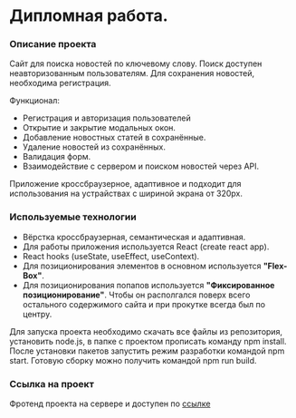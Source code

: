 # Дипломная работа.


### Описание проекта
Сайт для поиска новостей по ключевому слову. Поиск доступен неавторизованным пользователям. Для сохранения новостей, необходима регистрация.

Функционал:

- Регистрация и авторизация пользователей
- Открытие и закрытие модальных окон.
- Добавление новостных статей в сохранённые.
- Удаление новостей из сохранённых.
- Валидация форм.
- Взаимодействие с сервером и поиском новостей через API.


Приложение кроссбраузерное, адаптивное и подходит для использования на устрайствах с шириной экрана от 320px.


### Используемые технологии

- Вёрстка кроссбраузерная, семантическая и адаптивная.
- Для работы приложения используется React (create react app).
- React hooks (useState, useEffect, useContext).
- Для позиционирования элементов в основном используется **"Flex-Box"**.
- Для позиционирования попапов используется **"Фиксированное позиционирование"**. Чтобы он располгался поверх всего остального содержимого сайта и при прокутке всегда был по центру.

Для запуска проекта необходимо скачать все файлы из репозитория, установить node.js, в папке с проектом прописать команду npm install.
После установки пакетов запустить режим разработки командой npm start.
Готовую сборку можно получить командой npm run build.

### Ссылка на проект
Фротенд проекта на сервере и доступен по [ссылке](https://ruslan.news.students.nomoreparties.xyz "ссылке")



